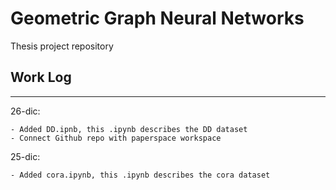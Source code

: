 # Geometric Graph Neural Networks

Thesis project repository

## Work Log
***

26-dic: 

    - Added DD.ipnb, this .ipynb describes the DD dataset
    - Connect Github repo with paperspace workspace

25-dic:

    - Added cora.ipynb, this .ipynb describes the cora dataset

